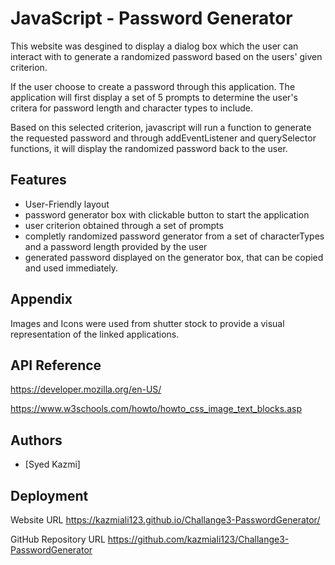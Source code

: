 
# JavaScript - Password Generator

This website was desgined to display a dialog box which the user can interact with to generate a randomized password based on the users' given criterion. 

If the user choose to create a password through this application. The application will first display a set of 5 prompts to determine the user's critera for password length and character types to include. 

Based on this selected criterion, javascript will run a function to generate the requested password and through addEventListener and querySelector functions, it will display the randomized password back to the user. 



## Features

- User-Friendly layout
- password generator box with clickable button to start the application
- user criterion obtained through a set of prompts
- completly randomized password generator from a set of characterTypes and a password length provided by the user
- generated password displayed on the generator box, that can be copied and used immediately. 



## Appendix

Images and Icons were used from shutter stock to provide a visual representation of the linked applications.


## API Reference

https://developer.mozilla.org/en-US/


https://www.w3schools.com/howto/howto_css_image_text_blocks.asp


## Authors

- [Syed Kazmi]
## Deployment

Website URL
https://kazmiali123.github.io/Challange3-PasswordGenerator/


GitHub Repository URL
https://github.com/kazmiali123/Challange3-PasswordGenerator

